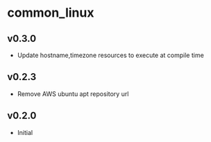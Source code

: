common\_linux
==============

v0.3.0
------
* Update hostname,timezone resources to execute at compile time

v0.2.3
------
* Remove AWS ubuntu apt repository url

v0.2.0
------
* Initial

